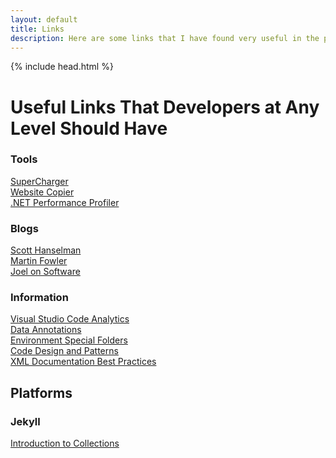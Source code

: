 ```yaml
---
layout: default
title: Links
description: Here are some links that I have found very useful in the past.
---
```


{% include head.html %}

<h1>Useful Links That Developers at Any Level Should Have</h1>

<h3>Tools</h3>
<a href="http://supercharger.tools/">SuperCharger</a><br/>
<a href="http://www.httrack.com/">Website Copier</a><br/>
<a href="http://www.getcodetrack.com/">.NET Performance Profiler</a><br/>

<h3>Blogs</h3>
<a href="https://www.hanselman.com/">Scott Hanselman</a><br/>
<a href="https://martinfowler.com/">Martin Fowler</a><br/>
<a href="https://www.joelonsoftware.com/">Joel on Software</a><br/>

<h3>Information</h3>
<a href="https://blogs.msdn.microsoft.com/zainnab/2011/05/25/code-metrics-class-coupling/">Visual Studio Code Analytics</a><br/>
<a href="https://msdn.microsoft.com/en-us/library/system.componentmodel.dataannotations(v=vs.110).aspx">Data Annotations</a><br/>
<a href="https://msdn.microsoft.com/en-us/library/system.environment.specialfolder(v=vs.110).aspx">Environment Special Folders</a><br/>
<a href="https://sourcemaking.com/">Code Design and Patterns</a><br/>
<a href="https://blog.rsuter.com/best-practices-for-writing-xml-documentation-phrases-in-c/">XML Documentation Best Practices</a><br/>

<h2>Platforms</h2>

<h3>Jekyll</h3>
<a href="https://learn.cloudcannon.com/jekyll/introduction-to-jekyll-collections/">Introduction to Collections</a><br/>